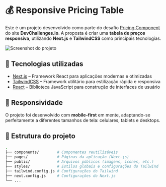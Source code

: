 # 💰 Responsive Pricing Table

Este é um projeto desenvolvido como parte do desafio [Pricing Component](https://devchallenges.io/challenges/XaEa7eGBvQ8tiyf7kNcb) do site **DevChallenges.io**. A proposta é criar uma **tabela de preços responsiva**, utilizando **Next.js** e **TailwindCSS** como principais tecnologias.

![Screenshot do projeto](public/preview.png)

## 🚀 Tecnologias utilizadas

- [Next.js](https://nextjs.org/) – Framework React para aplicações modernas e otimizadas
- [TailwindCSS](https://tailwindcss.com/) – Framework utilitário para estilização rápida e responsiva
- [React](https://reactjs.org/) – Biblioteca JavaScript para construção de interfaces de usuário

## 📱 Responsividade

O projeto foi desenvolvido com **mobile-first** em mente, adaptando-se perfeitamente a diferentes tamanhos de tela: celulares, tablets e desktops.

## 📂 Estrutura do projeto

```bash
.
├── components/        # Componentes reutilizáveis
├── pages/             # Páginas da aplicação (Next.js)
├── public/            # Arquivos públicos (imagens, ícones, etc.)
├── styles/            # Estilos globais e configurações do Tailwind
├── tailwind.config.js # Configurações do Tailwind
├── next.config.js     # Configurações do Next.js
└── ...

